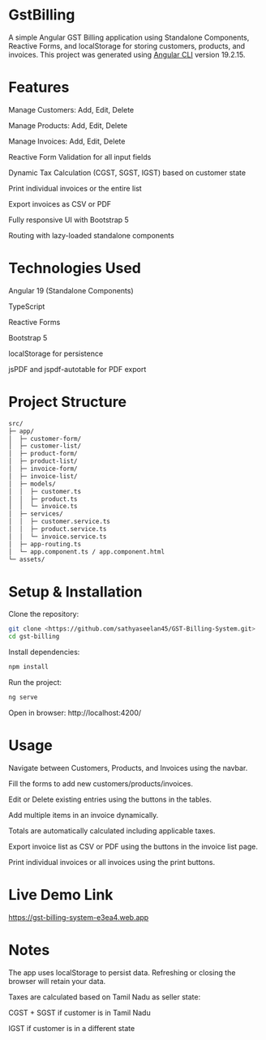 # GstBilling

A simple Angular GST Billing application using Standalone Components, Reactive Forms, and localStorage for storing customers, products, and invoices.
This project was generated using [Angular CLI](https://github.com/angular/angular-cli) version 19.2.15.

# Features

Manage Customers: Add, Edit, Delete

Manage Products: Add, Edit, Delete

Manage Invoices: Add, Edit, Delete

Reactive Form Validation for all input fields

Dynamic Tax Calculation (CGST, SGST, IGST) based on customer state

Print individual invoices or the entire list

Export invoices as CSV or PDF

Fully responsive UI with Bootstrap 5

Routing with lazy-loaded standalone components

# Technologies Used

Angular 19 (Standalone Components)

TypeScript

Reactive Forms

Bootstrap 5

localStorage for persistence

jsPDF and jspdf-autotable for PDF export

# Project Structure

```bash
src/
├─ app/
│  ├─ customer-form/
│  ├─ customer-list/
│  ├─ product-form/
│  ├─ product-list/
│  ├─ invoice-form/
│  ├─ invoice-list/
│  ├─ models/
│  │  ├─ customer.ts
│  │  ├─ product.ts
│  │  └─ invoice.ts
│  ├─ services/
│  │  ├─ customer.service.ts
│  │  ├─ product.service.ts
│  │  └─ invoice.service.ts
│  ├─ app-routing.ts
│  └─ app.component.ts / app.component.html
└─ assets/
```

# Setup & Installation

Clone the repository:

```bash
git clone <https://github.com/sathyaseelan45/GST-Billing-System.git>
cd gst-billing
```

Install dependencies:

```bash
npm install
```

Run the project:

```bash
ng serve
```

Open in browser: http://localhost:4200/

# Usage

Navigate between Customers, Products, and Invoices using the navbar.

Fill the forms to add new customers/products/invoices.

Edit or Delete existing entries using the buttons in the tables.

Add multiple items in an invoice dynamically.

Totals are automatically calculated including applicable taxes.

Export invoice list as CSV or PDF using the buttons in the invoice list page.

Print individual invoices or all invoices using the print buttons.

# Live Demo Link

https://gst-billing-system-e3ea4.web.app

# Notes

The app uses localStorage to persist data. Refreshing or closing the browser will retain your data.

Taxes are calculated based on Tamil Nadu as seller state:

CGST + SGST if customer is in Tamil Nadu

IGST if customer is in a different state


